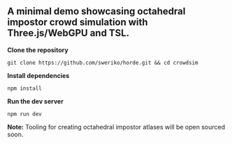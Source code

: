 ## A minimal demo showcasing octahedral impostor crowd simulation with Three.js/WebGPU and TSL.

**Clone the repository**
```
git clone https://github.com/sweriko/horde.git && cd crowdsim
```
**Install dependencies**
```
npm install
```
**Run the dev server**
```
npm run dev
```

**Note:** Tooling for creating octahedral impostor atlases will be open sourced soon.
